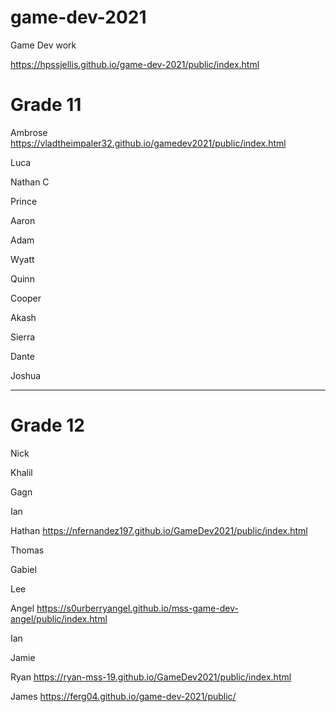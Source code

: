# game-dev-2021
Game Dev work


https://hpssjellis.github.io/game-dev-2021/public/index.html



# Grade 11

Ambrose     https://vladtheimpaler32.github.io/gamedev2021/public/index.html


Luca


Nathan C



Prince


Aaron


Adam



Wyatt


Quinn


Cooper



Akash



Sierra


Dante


Joshua






---


# Grade 12



Nick

Khalil


Gagn


Ian


Hathan    https://nfernandez197.github.io/GameDev2021/public/index.html


Thomas


Gabiel


Lee


Angel    https://s0urberryangel.github.io/mss-game-dev-angel/public/index.html


Ian



Jamie



Ryan   https://ryan-mss-19.github.io/GameDev2021/public/index.html


James    https://ferg04.github.io/game-dev-2021/public/



